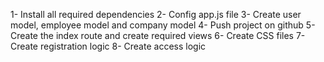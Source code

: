 1- Install all required dependencies
2- Config app.js file
3- Create user model, employee model and company model
4- Push project on github
5- Create the index route and create required views
6- Create CSS files
7- Create registration logic
8- Create access logic